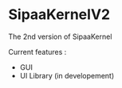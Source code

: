 # SipaaKernelV2

The 2nd version of SipaaKernel

Current features :

* GUI
* UI Library (in developement)
